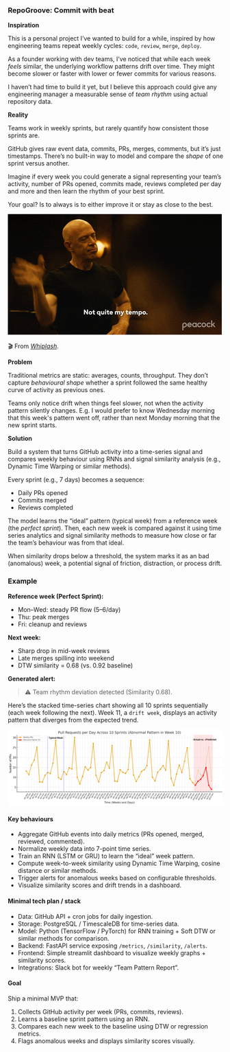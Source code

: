 ### RepoGroove: Commit with beat

**Inspiration**

This is a personal project I’ve wanted to build for a while, inspired by how engineering teams repeat weekly cycles: `code`, `review`, `merge`, `deploy`.

As a founder working with dev teams, I’ve noticed that while each week *feels* similar, the underlying workflow patterns drift over time. They might become slower or faster with lower or fewer commits for various reasons.

I haven’t had time to build it yet, but I believe this approach could give any engineering manager a measurable sense of *team rhythm* using actual repository data.

**Reality**

Teams work in weekly sprints, but rarely quantify how consistent those sprints are.

GitHub gives raw event data, commits, PRs, merges, comments, but it’s just timestamps. There’s no built-in way to model and compare the *shape* of one sprint versus another.

Imagine if every week you could generate a signal representing your team’s activity, number of PRs opened, commits made, reviews completed per day and more and then learn the rhythm of your best sprint. 

Your goal? Is to always is to either improve it or stay as close to the best.

![whiplash](assets/whiplash.gif)

🎬 From [*Whiplash*](https://www.imdb.com/title/tt2582802/).

**Problem**

Traditional metrics are static: averages, counts, throughput. They don’t capture *behavioural shape* whether a sprint followed the same healthy curve of activity as previous ones.

Teams only notice drift when things feel slower, not when the activity pattern silently changes. E.g. I would prefer to know Wednesday morning that this week's pattern went off, rather than next Monday morning that the new sprint starts. 

**Solution**

Build a system that turns GitHub activity into a time-series signal and compares weekly behaviour using RNNs and signal similarity analysis (e.g., Dynamic Time Warping or similar methods).

Every sprint (e.g., 7 days) becomes a sequence:

- Daily PRs opened
- Commits merged
- Reviews completed

The model learns the “ideal” pattern (typical week) from a reference week (the *perfect sprint*). Then, each new week is compared against it using time series analytics and signal similarity methods to measure how close or far the team’s behaviour was from that ideal.

When similarity drops below a threshold, the system marks it as an bad (anomalous) week, a potential signal of friction, distraction, or process drift.

### Example

**Reference week (Perfect Sprint):**

- Mon–Wed: steady PR flow (5–6/day)
- Thu: peak merges
- Fri: cleanup and reviews

**Next week:**

- Sharp drop in mid-week reviews
- Late merges spilling into weekend
- DTW similarity = 0.68 (vs. 0.92 baseline)

**Generated alert:**

> ⚠️ Team rhythm deviation detected (Similarity 0.68).

Here’s the stacked time-series chart showing all 10 sprints sequentially (each week following the next). Week 11, a `drift week`, displays an activity pattern that diverges from the expected trend.

![ten_sprints_stacked_time_series](assets/ten_sprints_with_abnormal_week.png)

#### Key behaviours

- Aggregate GitHub events into daily metrics (PRs opened, merged, reviewed, commented).
- Normalize weekly data into 7-point time series.
- Train an RNN (LSTM or GRU) to learn the “ideal” week pattern.
- Compute week-to-week similarity using Dynamic Time Warping, cosine distance or similar methods.
- Trigger alerts for anomalous weeks based on configurable thresholds.
- Visualize similarity scores and drift trends in a dashboard.

#### Minimal tech plan / stack

- Data: GitHub API + cron jobs for daily ingestion.
- Storage: PostgreSQL / TimescaleDB for time-series data.
- Model: Python (TensorFlow / PyTorch) for RNN training + Soft DTW or similar methods for comparison.
- Backend: FastAPI service exposing `/metrics`, `/similarity`, `/alerts`.
- Frontend: Simple streamlit dashboard to visualize weekly graphs + similarity scores.
- Integrations: Slack bot for weekly “Team Pattern Report”.

#### Goal

Ship a minimal MVP that:

1. Collects GitHub activity per week (PRs, commits, reviews).
2. Learns a baseline sprint pattern using an RNN.
3. Compares each new week to the baseline using DTW or regression metrics.
4. Flags anomalous weeks and displays similarity scores visually.